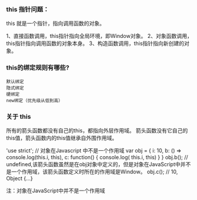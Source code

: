 ### this 指针问题：
this 就是一个指针，指向调用函数的对象。

1、直接函数调用，this指针指向全局环境，即Window对象。
2、对象函数调用，this指针指向调用函数的对象本身。
3、构造函数调用，this指针指向新创建的对象。

### this的绑定规则有哪些?
    默认绑定
    隐式绑定
    硬绑定
    new绑定（优先级从低到高）

### 关于 this
所有的箭头函数都没有自己的this，都指向外层作用域。
箭头函数没有它自己的this值，箭头函数内的this值继承自外围作用域。

'use strict';
// 对象在Javascript 中不是一个作用域
var obj = {
  i: 10,
  b: () => console.log(this.i, this),
  c: function() {
    console.log( this.i, this)
  }
}
obj.b(); 
// undefined,该箭头函数虽然是在obj对象中定义的，但是对象在JavaScript中并不是一个作用域，该箭头函数定义时所在的作用域是Window。
obj.c(); 
// 10, Object {...}

注：对象在JavaScript中并不是一个作用域
